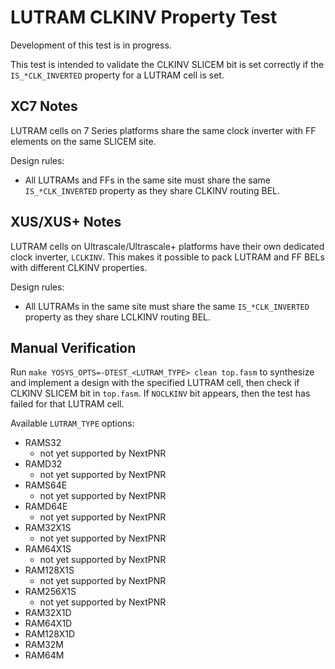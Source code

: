# LUTRAM CLKINV Property Test

Development of this test is in progress.

This test is intended to validate the CLKINV SLICEM bit is set correctly if the `IS_*CLK_INVERTED`
property for a LUTRAM cell is set.

## XC7 Notes

LUTRAM cells on 7 Series platforms share the same clock inverter with FF elements on the same
SLICEM site.

Design rules:
- All LUTRAMs and FFs in the same site must share the same `IS_*CLK_INVERTED` property as they
  share CLKINV routing BEL.

## XUS/XUS+ Notes

LUTRAM cells on Ultrascale/Ultrascale+ platforms have their own dedicated clock inverter, `LCLKINV`.
This makes it possible to pack LUTRAM and FF BELs with different CLKINV properties.

Design rules:
- All LUTRAMs in the same site must share the same `IS_*CLK_INVERTED` property as they share
  LCLKINV routing BEL.

## Manual Verification

Run `make YOSYS_OPTS=-DTEST_<LUTRAM_TYPE> clean top.fasm` to synthesize and implement a design
with the specified LUTRAM cell, then check if CLKINV SLICEM bit in `top.fasm`. If `NOCLKINV` bit
appears, then the test has failed for that LUTRAM cell.

Available `LUTRAM_TYPE` options:

- RAMS32
    - not yet supported by NextPNR
- RAMD32
    - not yet supported by NextPNR
- RAMS64E
    - not yet supported by NextPNR
- RAMD64E
    - not yet supported by NextPNR
- RAM32X1S
    - not yet supported by NextPNR
- RAM64X1S
    - not yet supported by NextPNR
- RAM128X1S
    - not yet supported by NextPNR
- RAM256X1S
    - not yet supported by NextPNR
- RAM32X1D
- RAM64X1D
- RAM128X1D
- RAM32M
- RAM64M

